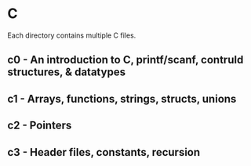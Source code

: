 # C

Each directory contains multiple C files.

## **c0** - An introduction to C, printf/scanf, contruld structures, & datatypes

## **c1** - Arrays, functions, strings, structs, unions

## **c2** - Pointers

## **c3** - Header files, constants, recursion
